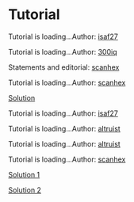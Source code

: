 # Tutorial

Tutorial is loading...Author: [isaf27](https://codeforces.com/profile/isaf27 "International Grandmaster isaf27")

 Tutorial is loading...Author: [300iq](https://codeforces.com/profile/300iq "Grandmaster 300iq")

Statements and editorial: [scanhex](https://codeforces.com/profile/scanhex "Grandmaster scanhex")

 Tutorial is loading...Author: [scanhex](https://codeforces.com/profile/scanhex "Grandmaster scanhex")

[Solution](https://codeforces.com/contest/1103/submission/48800045)

 Tutorial is loading...Author: [isaf27](https://codeforces.com/profile/isaf27 "International Grandmaster isaf27")

 Tutorial is loading...Author: [altruist](https://codeforces.com/profile/altruist "Master altruist")

 Tutorial is loading...Author: [altruist](https://codeforces.com/profile/altruist "Master altruist")

 Tutorial is loading...Author: [scanhex](https://codeforces.com/profile/scanhex "Grandmaster scanhex")

[Solution 1](https://codeforces.com/contest/1103/submission/48799976)

[Solution 2](https://codeforces.com/contest/1103/submission/48799935)

